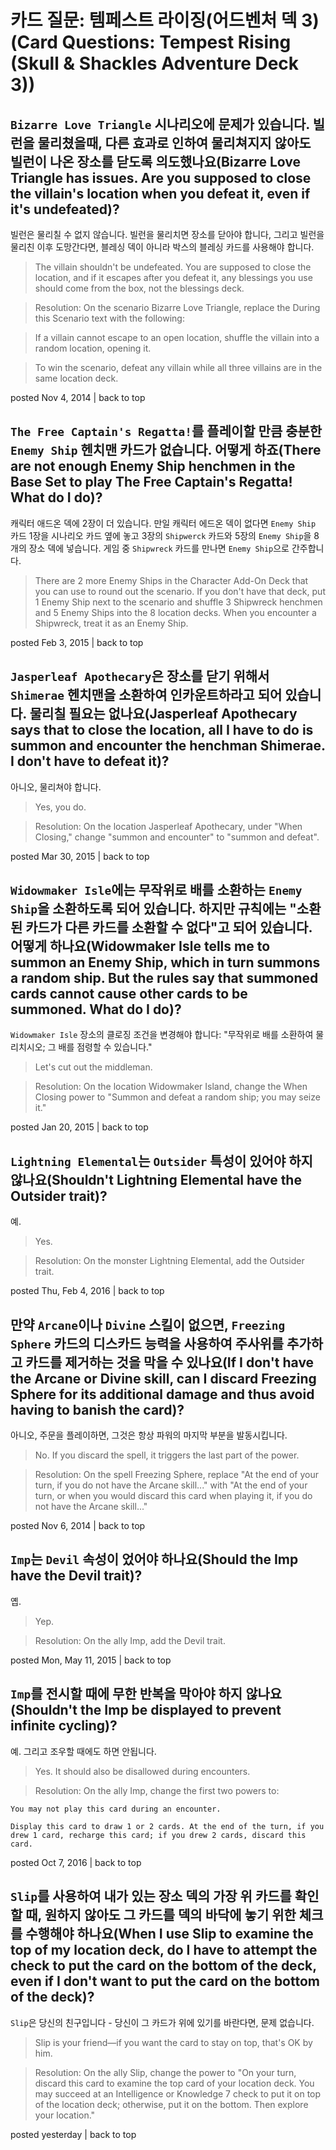 # 카드 질문: 템페스트 라이징(어드벤처 덱 3)(Card Questions: Tempest Rising (Skull & Shackles Adventure Deck 3))

## `Bizarre Love Triangle` 시나리오에 문제가 있습니다. 빌런을 물리쳤을때, 다른 효과로 인하여 물리쳐지지 않아도 빌런이 나온 장소를 닫도록 의도했나요(Bizarre Love Triangle has issues. Are you supposed to close the villain's location when you defeat it, even if it's undefeated)?

빌런은 물리칠 수 없지 않습니다. 빌런을 물리치면 장소를 닫아야 합니다, 그리고 빌런을 물리친 이후 도망간다면, 블레싱 덱이 아니라 박스의 블레싱 카드를 사용해야 합니다.

> The villain shouldn't be undefeated. You are supposed to close the location, and if it escapes after you defeat it, any blessings you use should come from the box, not the blessings deck.

> Resolution: On the scenario Bizarre Love Triangle, replace the During this Scenario text with the following:

> If a villain cannot escape to an open location, shuffle the villain into a random location, opening it.

> To win the scenario, defeat any villain while all three villains are in the same location deck.

posted Nov 4, 2014 | back to top

## `The Free Captain's Regatta!`를 플레이할 만큼 충분한 `Enemy Ship` 헨치맨 카드가 없습니다. 어떻게 하죠(There are not enough Enemy Ship henchmen in the Base Set to play The Free Captain's Regatta! What do I do)?

캐릭터 애드온 덱에 2장이 더 있습니다. 만일 캐릭터 에드온 덱이 없다면 `Enemy Ship` 카드 1장을 시나리오 카드 옆에 놓고 3장의 `Shipwerck` 카드와 5장의 `Enemy Ship`을 8개의 장소 덱에 넣습니다. 게임 중 `Shipwreck` 카드를 만나면 `Enemy Ship`으로 간주합니다.

> There are 2 more Enemy Ships in the Character Add-On Deck that you can use to round out the scenario. If you don't have that deck, put 1 Enemy Ship next to the scenario and shuffle 3 Shipwreck henchmen and 5 Enemy Ships into the 8 location decks. When you encounter a Shipwreck, treat it as an Enemy Ship.

posted Feb 3, 2015 | back to top

## `Jasperleaf Apothecary`은 장소를 닫기 위해서 `Shimerae` 헨치맨을 소환하여 인카운트하라고 되어 있습니다. 물리칠 필요는 없나요(Jasperleaf Apothecary says that to close the location, all I have to do is summon and encounter the henchman Shimerae. I don't have to defeat it)?

아니오, 물리쳐야 합니다.

> Yes, you do.

> Resolution: On the location Jasperleaf Apothecary, under "When Closing," change "summon and encounter" to "summon and defeat".

posted Mar 30, 2015 | back to top

## `Widowmaker Isle`에는 무작위로 배를 소환하는 `Enemy Ship`을 소환하도록 되어 있습니다. 하지만 규칙에는 "소환된 카드가 다른 카드를 소환할 수 없다"고 되어 있습니다. 어떻게 하나요(Widowmaker Isle tells me to summon an Enemy Ship, which in turn summons a random ship. But the rules say that summoned cards cannot cause other cards to be summoned. What do I do)?

`Widowmaker Isle` 장소의 클로징 조건을 변경해야 합니다: "무작위로 배를 소환하여 물리치시오; 그 배를 점령할 수 있습니다."

> Let's cut out the middleman.

> Resolution: On the location Widowmaker Island, change the When Closing power to "Summon and defeat a random ship; you may seize it."

posted Jan 20, 2015 | back to top

## `Lightning Elemental`는 `Outsider` 특성이 있어야 하지 않나요(Shouldn't Lightning Elemental have the Outsider trait)?

예.

> Yes.

> Resolution: On the monster Lightning Elemental, add the Outsider trait.

posted Thu, Feb 4, 2016 | back to top

## 만약 `Arcane`이나 `Divine` 스킬이 없으면, `Freezing Sphere` 카드의 디스카드 능력을 사용하여 주사위를 추가하고 카드를 제거하는 것을 막을 수 있나요(If I don't have the Arcane or Divine skill, can I discard Freezing Sphere for its additional damage and thus avoid having to banish the card)?

아니오, 주문을 플레이하면, 그것은 항상 파워의 마지막 부분을 발동시킵니다.

> No. If you discard the spell, it triggers the last part of the power.

> Resolution: On the spell Freezing Sphere, replace "At the end of your turn, if you do not have the Arcane skill..." with "At the end of your turn, or when you would discard this card when playing it, if you do not have the Arcane skill..."

posted Nov 6, 2014 | back to top

## `Imp`는 `Devil` 속성이 었어야 하나요(Should the Imp have the Devil trait)?

옙.

> Yep.

> Resolution: On the ally Imp, add the Devil trait.

posted Mon, May 11, 2015 | back to top

## `Imp`를 전시할 때에 무한 반복을 막아야 하지 않나요(Shouldn't the Imp be displayed to prevent infinite cycling)?

예. 그리고 조우할 때에도 하면 안됩니다.

> Yes. It should also be disallowed during encounters.

> Resolution: On the ally Imp, change the first two powers to:

```
You may not play this card during an encounter.

Display this card to draw 1 or 2 cards. At the end of the turn, if you drew 1 card, recharge this card; if you drew 2 cards, discard this card.
```

posted Oct 7, 2016 | back to top

## `Slip`를 사용하여 내가 있는 장소 덱의 가장 위 카드를 확인할 때, 원하지 않아도 그 카드를 덱의 바닥에 놓기 위한 체크를 수행해야 하나요(When I use Slip to examine the top of my location deck, do I have to attempt the check to put the card on the bottom of the deck, even if I don't want to put the card on the bottom of the deck)?

`Slip`은 당신의 친구입니다 - 당신이 그 카드가 위에 있기를 바란다면, 문제 없습니다.

> Slip is your friend—if you want the card to stay on top, that's OK by him.

> Resolution: On the ally Slip, change the power to "On your turn, discard this card to examine the top card of your location deck. You may succeed at an Intelligence or Knowledge 7 check to put it on top of the location deck; otherwise, put it on the bottom. Then explore your location."

posted yesterday | back to top
